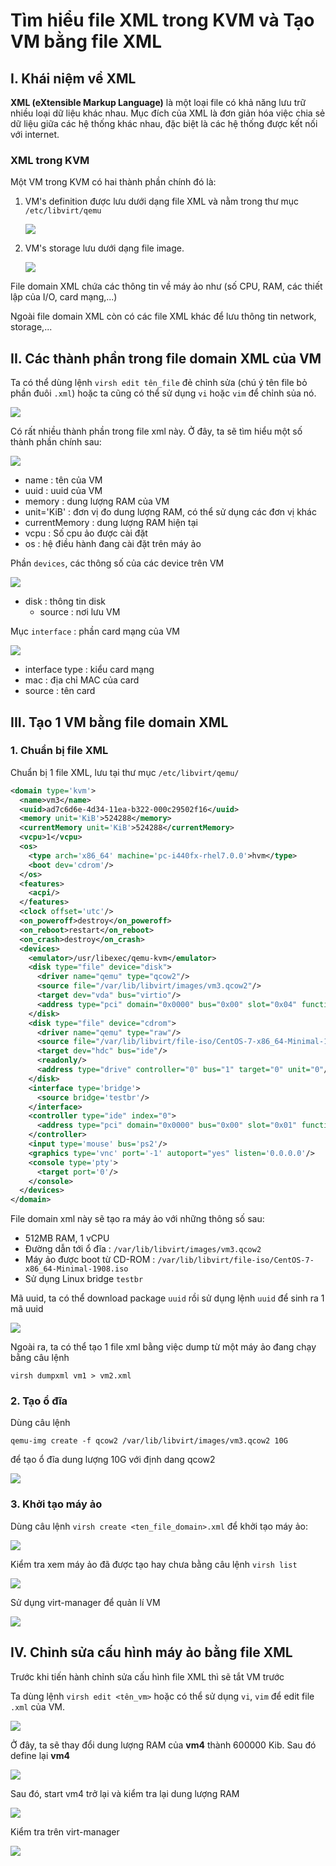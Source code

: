 # Tìm hiểu file XML trong KVM và Tạo VM bằng file XML

## I. Khái niệm về XML
**XML (eXtensible Markup Language)** là một loại file có khả năng lưu trữ nhiều loại dữ liệu khác nhau. Mục đích của XML là đơn giản hóa việc chia sẻ dữ liệu giữa các hệ thống khác nhau, đặc biệt là các hệ thống được kết nối với internet.


### XML trong KVM

Một VM trong KVM có hai thành phần chính đó là:
1. VM's definition được lưu dưới dạng file XML và nằm trong thư mục `/etc/libvirt/qemu` 

    <img src= "..\images\Screenshot_124.png">

2. VM's storage lưu dưới dạng file image. 

    <img src= "..\images\Screenshot_125.png">

File domain XML chứa các thông tin về máy ảo như (số CPU, RAM, các thiết lập của I/O, card mạng,...)

Ngoài file domain XML còn có các file XML khác để lưu thông tin network, storage,...

## II. Các thành phần trong file domain XML của VM
Ta có thể dùng lệnh `virsh edit tên_file` đẻ chỉnh sửa (chú ý tên file bỏ phần đuôi `.xml`) hoặc ta cũng có thể sử dụng `vi` hoặc `vim` để chỉnh sủa nó.

<img src="..\images\Screenshot_131.png">

Có rất nhiều thành phần trong file xml này. Ở đây, ta sẽ tìm hiểu một số thành phần chính sau:

<img src="..\images\Screenshot_132.png">

- name : tên của VM
- uuid : uuid của VM
- memory : dung lượng RAM của VM
- unit='KiB' : đơn vị đo dung lượng RAM, có thể sử dụng các đơn vị khác
- currentMemory : dung lượng RAM hiện tại
- vcpu : Số cpu ảo được cài đặt
- os : hệ điều hành đang cài đặt trên máy ảo

Phần `devices`, các thông số của các device trên VM

<img src ="..\images\Screenshot_133.png">

- disk : thông tin disk
    - source : nơi lưu VM

Mục `interface` : phần card mạng của VM

<img src = "..\images\Screenshot_134.png">

- interface type : kiểu card mạng
- mac : địa chỉ MAC của card
- source : tên card

## III. Tạo 1 VM bằng file domain XML
### 1. Chuẩn bị file XML
Chuẩn bị 1 file XML, lưu tại thư mục `/etc/libvirt/qemu/`
```xml
<domain type='kvm'>
  <name>vm3</name>
  <uuid>ad7c6d6e-4d34-11ea-b322-000c29502f16</uuid>
  <memory unit='KiB'>524288</memory>
  <currentMemory unit='KiB'>524288</currentMemory>
  <vcpu>1</vcpu>
  <os>
    <type arch='x86_64' machine='pc-i440fx-rhel7.0.0'>hvm</type>
    <boot dev='cdrom'/>
  </os>
  <features>
    <acpi/>
  </features>
  <clock offset='utc'/>
  <on_poweroff>destroy</on_poweroff>
  <on_reboot>restart</on_reboot>
  <on_crash>destroy</on_crash>
  <devices>
    <emulator>/usr/libexec/qemu-kvm</emulator>
    <disk type="file" device="disk">
      <driver name="qemu" type="qcow2"/>
      <source file="/var/lib/libvirt/images/vm3.qcow2"/>
      <target dev="vda" bus="virtio"/>
      <address type="pci" domain="0x0000" bus="0x00" slot="0x04" function="0x0"/>
    </disk>
    <disk type="file" device="cdrom">
      <driver name="qemu" type="raw"/>
      <source file="/var/lib/libvirt/file-iso/CentOS-7-x86_64-Minimal-1908.iso"/>
      <target dev="hdc" bus="ide"/>
      <readonly/>
      <address type="drive" controller="0" bus="1" target="0" unit="0"/>
    </disk>
    <interface type='bridge'>
      <source bridge='testbr'/>
    </interface>
    <controller type="ide" index="0">
      <address type="pci" domain="0x0000" bus="0x00" slot="0x01" function="0x1"/>
    </controller>
    <input type='mouse' bus='ps2'/>
    <graphics type='vnc' port='-1' autoport="yes" listen='0.0.0.0'/>
    <console type='pty'>
      <target port='0'/>
    </console>
  </devices>
</domain>
```

File domain xml này sẽ tạo ra máy ảo với những thông số sau:
- 512MB RAM, 1 vCPU
- Đường dẫn tới ổ đĩa : `/var/lib/libvirt/images/vm3.qcow2`
- Máy ảo được boot từ CD-ROM : `/var/lib/libvirt/file-iso/CentOS-7-x86_64-Minimal-1908.iso`
- Sử dụng Linux bridge `testbr`

Mã uuid, ta có thể download package `uuid` rồi sử dụng lệnh `uuid` để sinh ra 1 mã uuid

<img src ="..\images\Screenshot_137.png">

Ngoài ra, ta có thể tạo 1 file xml bằng việc dump từ một máy ảo đang chạy bằng câu lệnh
```
virsh dumpxml vm1 > vm2.xml
```

### 2. Tạo ổ đĩa
Dùng câu lệnh 
```
qemu-img create -f qcow2 /var/lib/libvirt/images/vm3.qcow2 10G
```

để tạo ổ đĩa dung lượng 10G với định dang qcow2

<img src= "..\images\Screenshot_138.png">

### 3. Khởi tạo máy ảo
Dùng câu lệnh `virsh create <ten_file_domain>.xml` để khởi tạo máy ảo:

<img src="..\images\Screenshot_139.png">

Kiểm tra xem máy ảo đã được tạo hay chưa bằng câu lệnh `virsh list`

<img src="..\images\Screenshot_140.png">

Sử dụng virt-manager để quản lí VM

<img src="..\images\Screenshot_141.png">

## IV. Chỉnh sửa cấu hình máy ảo bằng file XML
Trước khi tiến hành chỉnh sửa cấu hình file XML thì sẽ tắt VM trước

Ta dùng lệnh `virsh edit <tên_vm>` hoặc có thể sử dụng `vi`, `vim` để edit file `.xml` của VM.

<img src= "..\images\Screenshot_150.png">

Ở đây, ta sẽ thay đổi dung lượng RAM của **vm4** thành 600000 Kib. Sau đó define lại **vm4**

<img src="..\images\Screenshot_151.png">

Sau đó, start vm4 trở lại và kiểm tra lại dung lượng RAM

<img src="..\images\Screenshot_153.png">

Kiểm tra trên virt-manager

<img src="..\images\Screenshot_152.png">

